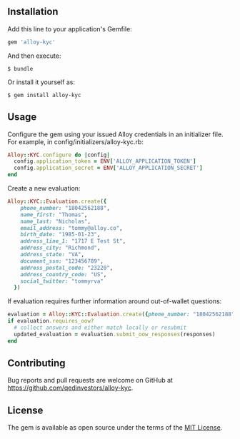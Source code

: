 ## Installation

Add this line to your application's Gemfile:

```ruby
gem 'alloy-kyc'
```

And then execute:

    $ bundle

Or install it yourself as:

    $ gem install alloy-kyc

## Usage

Configure the gem using your issued Alloy credentials in an initializer file. For example, in config/initializers/alloy-kyc.rb:

```ruby
Alloy::KYC.configure do |config|
  config.application_token = ENV['ALLOY_APPLICATION_TOKEN']
  config.application_secret = ENV['ALLOY_APPLICATION_SECRET']
end
```

Create a new evaluation:

```ruby
Alloy::KYC::Evaluation.create({
    phone_number: "18042562188",
    name_first: "Thomas",
    name_last: "Nicholas",
    email_address: "tommy@alloy.co",
    birth_date: "1985-01-23",
    address_line_1: "1717 E Test St",
    address_city: "Richmond",
    address_state: "VA",
    document_ssn: "123456789",
    address_postal_code: "23220",
    address_country_code: "US",
    social_twitter: "tommyrva"
  })
```

If evaluation requires further information around out-of-wallet questions:

```ruby
evaluation = Alloy::KYC::Evaluation.create({phone_number: "18042562188", name_first: "Thomas",...})
if evaluation.requires_oow?
  # collect answers and either match locally or resubmit
  updated_evaluation = evaluation.submit_oow_responses(responses)
end
```

## Contributing

Bug reports and pull requests are welcome on GitHub at https://github.com/qedinvestors/alloy-kyc.


## License

The gem is available as open source under the terms of the [MIT License](http://opensource.org/licenses/MIT).
